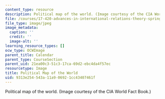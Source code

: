 ```yaml
---
content_type: resource
description: Political map of the world. (Image courtesy of the CIA World Fact Book.)
file: /courses/17-420-advances-in-international-relations-theory-spring-2003/9313e254543a11a906921cc43407461f_chp_political_world_map_2.jpg
file_type: image/jpeg
image_metadata:
  caption: ''
  credit: ''
  image-alt: ''
learning_resource_types: []
ocw_type: OCWImage
parent_title: Calendar
parent_type: CourseSection
parent_uid: 21ea00c3-51c3-17ca-69d2-ebc4da4f57ec
resourcetype: Image
title: Political Map of the World
uid: 9313e254-543a-11a9-0692-1cc43407461f
---
```

Political map of the world. (Image courtesy of the CIA World Fact Book.)